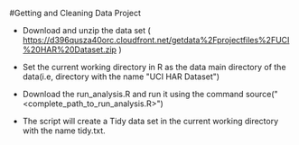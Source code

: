 #Getting and Cleaning Data Project

* Download and unzip the data set ( https://d396qusza40orc.cloudfront.net/getdata%2Fprojectfiles%2FUCI%20HAR%20Dataset.zip )

* Set the current working directory in R as the data main directory of the data(i.e, directory with the name "UCI HAR Dataset")

* Download the run_analysis.R and run it using the command source("<complete_path_to_run_analysis.R>")

* The script will create a Tidy data set in the current working directory with the name tidy.txt.